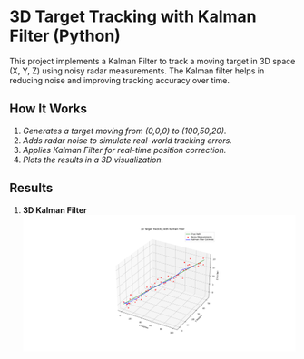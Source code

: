 # 3D Target Tracking with Kalman Filter (Python)
This project implements a Kalman Filter to track a moving target in 3D space (X, Y, Z) using noisy radar measurements. The Kalman filter helps in reducing noise and improving tracking accuracy over time.

## How It Works
1. *Generates a target moving from (0,0,0) to (100,50,20).*  
2. *Adds radar noise to simulate real-world tracking errors.*  
3. *Applies Kalman Filter for real-time position correction.*  
4. *Plots the results in a 3D visualization.*

## Results
1. **3D Kalman Filter**
   ![Output](Figure_1.png)
